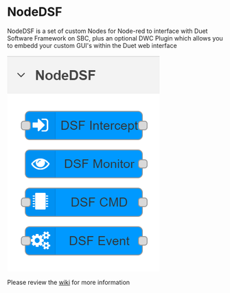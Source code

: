 # NodeDSF
NodeDSF is a set of custom Nodes for Node-red to interface with Duet Software Framework on SBC, plus an optional DWC Plugin which allows you to embedd your custom GUI's within the Duet web interface

![NodeDSF](https://github.com/MintyTrebor/NodeDSF/blob/main/images/NodeDSF_Nodes_In_NodeRed_GUI.png)

Please review the [wiki](https://github.com/MintyTrebor/NodeDSF/wiki) for more information


